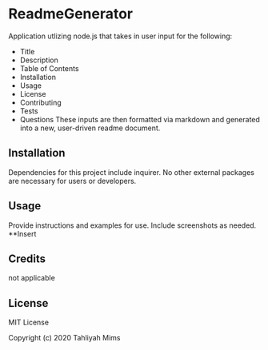 # ReadmeGenerator

 Application utlizing node.js that takes in user input for the following:
  * Title
  * Description
  * Table of Contents
  * Installation
  * Usage
  * License
  * Contributing
  * Tests
  * Questions
These inputs are then formatted via markdown and generated into a new, user-driven readme document. 


## Installation

Dependencies for this project include inquirer. No other external packages are necessary for users or developers. 



## Usage 

Provide instructions and examples for use. Include screenshots as needed. 
**Insert 


## Credits
not applicable


## License

MIT License

Copyright (c) 2020 Tahliyah Mims

